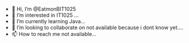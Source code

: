 - 👋 Hi, I’m @EatmonBIT1025
- 👀 I’m interested in IT1025 ...
- 🌱 I’m currently learning Java...
- 💞️ I’m looking to collaborate on not available because i dont know yet....
- 📫 How to reach me not available...

<!---
EatmonBIT1025/EatmonBIT1025 is a ✨ special ✨ repository because its `README.md` (this file) appears on your GitHub profile.
You can click the Preview link to take a look at your changes.
--->
